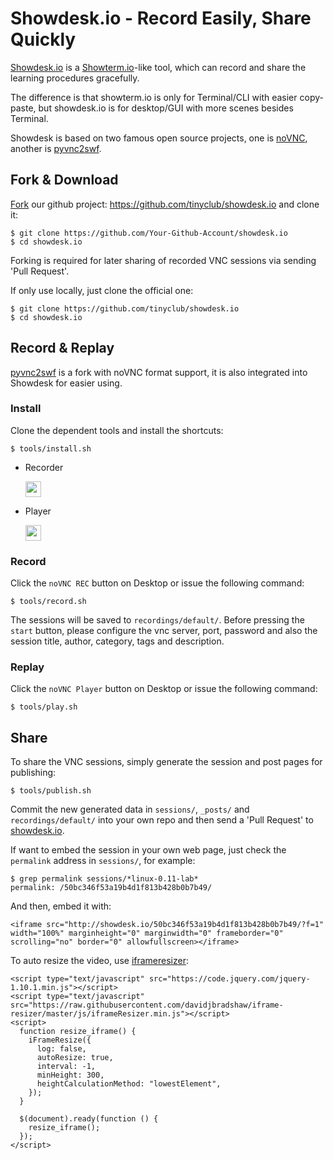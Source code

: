 
# Showdesk.io - Record Easily, Share Quickly

[Showdesk.io][0] is a [Showterm.io][1]-like tool, which can record and share the learning procedures gracefully.

The difference is that showterm.io is only for Terminal/CLI with easier copy-paste, but showdesk.io is for desktop/GUI with more scenes besides Terminal.

Showdesk is based on two famous open source projects, one is [noVNC][2], another is [pyvnc2swf][3].

## Fork & Download

[Fork][4] our github project: <https://github.com/tinyclub/showdesk.io> and clone it:

    $ git clone https://github.com/Your-Github-Account/showdesk.io
    $ cd showdesk.io

Forking is required for later sharing of recorded VNC sessions via sending 'Pull Request'.

If only use locally, just clone the official one:

    $ git clone https://github.com/tinyclub/showdesk.io
    $ cd showdesk.io

## Record & Replay

[pyvnc2swf][5] is a fork with noVNC format support, it is also integrated into Showdesk for easier using.

### Install

Clone the dependent tools and install the shortcuts:

    $ tools/install.sh

* Recorder

  <img width="25px" src="https://raw.githubusercontent.com/tinyclub/pyvnc2swf/master/icons/recorder.png"/>

* Player

  <img width="25px" src="https://raw.githubusercontent.com/tinyclub/pyvnc2swf/master/icons/player.png"/>

### Record

Click the `noVNC REC` button on Desktop or issue the following command:

    $ tools/record.sh

The sessions will be saved to `recordings/default/`. Before pressing the `start` button, please configure the vnc server, port, password and also the session title, author, category, tags and description.

### Replay

Click the `noVNC Player` button on Desktop or issue the following command:

    $ tools/play.sh

## Share

To share the VNC sessions, simply generate the session and post pages for publishing:

    $ tools/publish.sh

Commit the new generated data in `sessions/`, `_posts/` and `recordings/default/` into your own repo and then send a 'Pull Request' to [showdesk.io][7].

If want to embed the session in your own web page, just check the `permalink` address in `sessions/`, for example:

    $ grep permalink sessions/*linux-0.11-lab*
    permalink: /50bc346f53a19b4d1f813b428b0b7b49/

And then, embed it with:

    <iframe src="http://showdesk.io/50bc346f53a19b4d1f813b428b0b7b49/?f=1" width="100%" marginheight="0" marginwidth="0" frameborder="0" scrolling="no" border="0" allowfullscreen></iframe>

To auto resize the video, use [iframeresizer][8]:

    <script type="text/javascript" src="https://code.jquery.com/jquery-1.10.1.min.js"></script>
    <script type="text/javascript" src="https://raw.githubusercontent.com/davidjbradshaw/iframe-resizer/master/js/iframeResizer.min.js"></script>
    <script>
      function resize_iframe() {
        iFrameResize({
          log: false,
          autoResize: true,
          interval: -1,
          minHeight: 300,
          heightCalculationMethod: "lowestElement",
        });
      }

      $(document).ready(function () {
        resize_iframe();
      });
    </script>

[0]: http://showdesk.io
[1]: http://showterm.io
[2]: https://github.com/novnc/noVNC
[3]: http://www.unixuser.org/~euske/vnc2swf/pyvnc2swf.html
[4]: https://github.com/tinyclub/showdesk.io#fork-destination-box
[5]: https://github.com/tinyclub/pyvnc2swf
[7]: https://github.com/tinyclub/showdesk.io
[8]: https://github.com/davidjbradshaw/iframe-resizer
